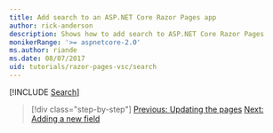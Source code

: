 ```yaml
---
title: Add search to an ASP.NET Core Razor Pages app
author: rick-anderson
description: Shows how to add search to ASP.NET Core Razor Pages
monikerRange: '>= aspnetcore-2.0'
ms.author: riande
ms.date: 08/07/2017
uid: tutorials/razor-pages-vsc/search
---
```


[!INCLUDE [Search](../../includes/RP/search.md)]

> [!div class="step-by-step"]
> [Previous: Updating the pages](xref:tutorials/razor-pages-vsc/da1)
> [Next: Adding a new field](xref:tutorials/razor-pages/new-field)
